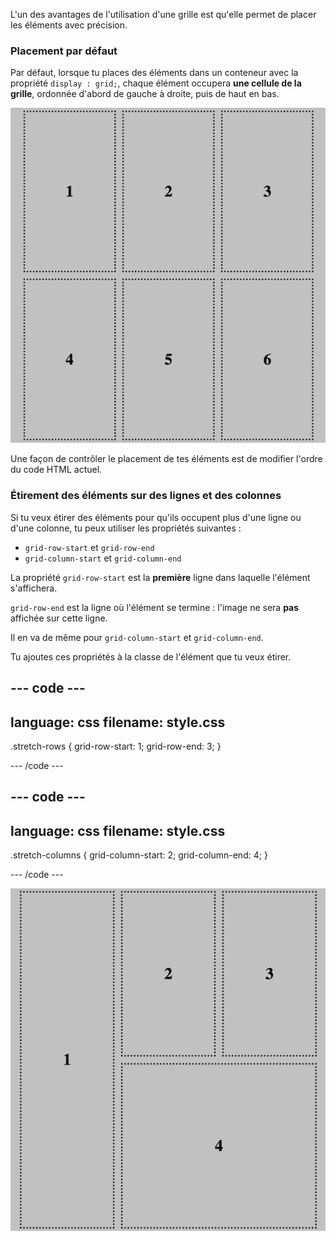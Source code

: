 L'un des avantages de l'utilisation d'une grille est qu'elle permet de placer les éléments avec précision.

### Placement par défaut

Par défaut, lorsque tu places des éléments dans un conteneur avec la propriété `display : grid;`, chaque élément occupera **une cellule de la grille**, ordonnée d'abord de gauche à droite, puis de haut en bas.

![Un exemple de grille avec 6 éléments, la rangée supérieure indique - 1, 2, 3. La rangée du bas indique 4, 5, 6.](images/default-grid-placement.png)

Une façon de contrôler le placement de tes éléments est de modifier l'ordre du code HTML actuel.

### Étirement des éléments sur des lignes et des colonnes

Si tu veux étirer des éléments pour qu'ils occupent plus d'une ligne ou d'une colonne, tu peux utiliser les propriétés suivantes :

- `grid-row-start` et `grid-row-end`
- `grid-column-start` et `grid-column-end`

La propriété `grid-row-start` est la **première** ligne dans laquelle l'élément s'affichera.

`grid-row-end` est la ligne où l'élément se termine : l'image ne sera **pas** affichée sur cette ligne.

Il en va de même pour `grid-column-start` et `grid-column-end`.

Tu ajoutes ces propriétés à la classe de l'élément que tu veux étirer.

## --- code ---

language: css
filename: style.css
---------------------------------------------------

.stretch-rows {
grid-row-start: 1;
grid-row-end: 3;
}

\--- /code ---

## --- code ---

language: css
filename: style.css
---------------------------------------------------

.stretch-columns {
grid-column-start: 2;
grid-column-end: 4;
}

\--- /code ---

![La grille d'exemple, avec l'élément numéro 1 s'étendant sur les lignes 1 et 2. L'élément 4 de la grille s'étend sur les colonnes 2 et 3 de la rangée inférieure.](images/placing-grid-items.png)
